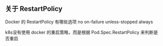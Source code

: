 
## 关于 RestartPolicy

Docker 的 RestartPolicy 有哪些选项
no
on-failure
unless-stopped
always

k8s没有使用 docker 的重启策略，而是根据 Pod.Spec.RestartPolicy 来判断是否重启


